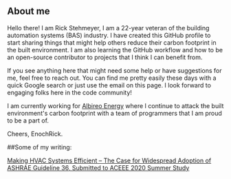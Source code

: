 ## About me

Hello there!  I am Rick Stehmeyer, I am a 22-year veteran of the building automation systems (BAS) industry.  I have created this GitHub profile to start sharing things that might help others reduce their carbon footprint in the built environment. I am also learning the GitHub workflow and how to be an open-source contributor to projects that I think I can benefit from. 

If you see anything here that might need some help or have suggestions for me, feel free to reach out.  You can find me pretty easily these days with a quick Google search or just use the email on this page.  I look forward to engaging folks here in the code community! 

I am currently working for [Albireo Energy](https://www.albireoenergy.com/solutions/beyond-analytics/) where I continue to attack the built environment's carbon footprint with a team of programmers that I am proud to be a part of. 

Cheers, EnochRick. 


##Some of my writing:

[Making HVAC Systems Efficient – The Case for Widespread Adoption of ASHRAE Guideline 36, Submitted to ACEEE 2020 Summer Study](https://www.linkedin.com/pulse/making-hvac-systems-efficient-case-widespread-ashrae-36-stehmeyer/)
